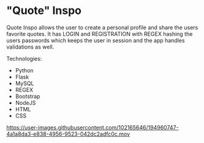 <h1> "Quote" Inspo</h1>

<p> Quote Inspo allows the user to create a personal profile and share the users favorite quotes. It has LOGIN and REGISTRATION with REGEX hashing the users passwords which keeps the user in session and the app handles validations as well. </p>
Technologies:
<ul>
  <li>Python</li>
  <li>Flask</li>
  <li>MySQL</li>
  <li>REGEX</li>
  <li>Bootstrap</li>
  <li>NodeJS</li>
  <li>HTML</li>
  <li>CSS</li>
</ul>


https://user-images.githubusercontent.com/102165646/194960747-4a1a8da3-e838-4956-9523-042dc2adfc0c.mov

